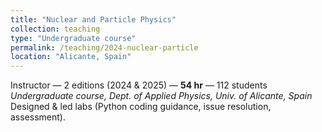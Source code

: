 ```yaml
---
title: "Nuclear and Particle Physics"
collection: teaching
type: "Undergraduate course"
permalink: /teaching/2024-nuclear-particle
location: "Alicante, Spain"
---
```


Instructor — 2 editions (2024 & 2025) — **54 hr** — 112 students 
*Undergraduate course, Dept. of Applied Physics, Univ. of Alicante, Spain*  
Designed & led labs (Python coding guidance, issue resolution, assessment).
